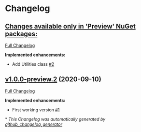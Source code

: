 # Changelog

## [**Changes available only in 'Preview' NuGet packages:**](https://github.com/nanoframework/lib-nanoFramework.Hardware.TI/tree/HEAD)

[Full Changelog](https://github.com/nanoframework/lib-nanoFramework.Hardware.TI/compare/v1.0.0-preview.2...HEAD)

**Implemented enhancements:**

- Add Utilities class [\#2](https://github.com/nanoframework/lib-nanoFramework.Hardware.TI/pull/2)

## [v1.0.0-preview.2](https://github.com/nanoframework/lib-nanoFramework.Hardware.TI/tree/v1.0.0-preview.2) (2020-09-10)

[Full Changelog](https://github.com/nanoframework/lib-nanoFramework.Hardware.TI/compare/b46678c365ace96c6164b204cae9c96431148760...v1.0.0-preview.2)

**Implemented enhancements:**

- First working version [\#1](https://github.com/nanoframework/lib-nanoFramework.Hardware.TI/pull/1)



\* *This Changelog was automatically generated by [github_changelog_generator](https://github.com/github-changelog-generator/github-changelog-generator)*
